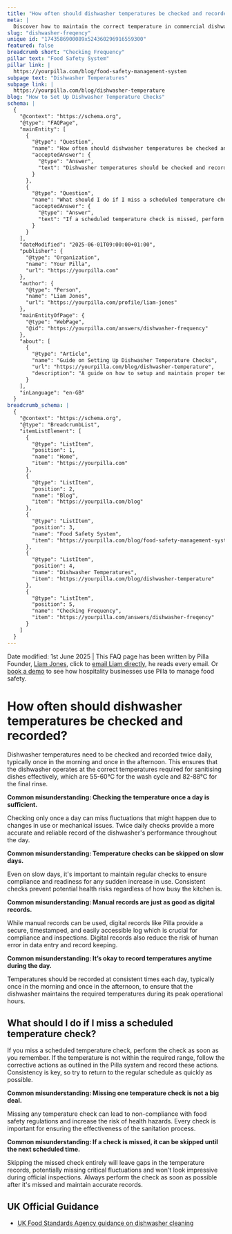 ```yaml
---
title: "How often should dishwasher temperatures be checked and recorded?"
meta: |
  Discover how to maintain the correct temperature in commercial dishwashers for optimal cleanliness and food safety, and learn the steps to take if issues arise.
slug: "dishwasher-freqency"
unique id: "1743586900089x524360296916559300"
featured: false
breadcrumb short: "Checking Frequency"
pillar text: "Food Safety System"
pillar link: |
  https://yourpilla.com/blog/food-safety-management-system
subpage text: "Dishwasher Temperatures"
subpage link: |
  https://yourpilla.com/blog/dishwasher-temperature
blog: "How to Set Up Dishwasher Temperature Checks"
schema: |
  {
    "@context": "https://schema.org",
    "@type": "FAQPage",
    "mainEntity": [
      {
        "@type": "Question",
        "name": "How often should dishwasher temperatures be checked and recorded?",
        "acceptedAnswer": {
          "@type": "Answer",
          "text": "Dishwasher temperatures should be checked and recorded twice daily, typically once in the morning and once in the afternoon, to ensure that the dishwasher operates at the correct temperatures required for sanitising dishes effectively. This routine guarantees that the dishwasher maintains the necessary temperatures of 55-60°C for the wash cycle and 82-88°C for the final rinse for effective sanitation."
        }
      },
      {
        "@type": "Question",
        "name": "What should I do if I miss a scheduled temperature check?",
        "acceptedAnswer": {
          "@type": "Answer",
          "text": "If a scheduled temperature check is missed, perform the check as soon as possible. Ensure the temperature falls within the required range and follow corrective actions as outlined if temperatures do not comply. To maintain compliance with food safety regulations and avoid health risks, it's vital to return to the regular schedule quickly and record all findings accurately."
        }
      }
    ],
    "dateModified": "2025-06-01T09:00:00+01:00",
    "publisher": {
      "@type": "Organization",
      "name": "Your Pilla",
      "url": "https://yourpilla.com"
    },
    "author": {
      "@type": "Person",
      "name": "Liam Jones",
      "url": "https://yourpilla.com/profile/liam-jones"
    },
    "mainEntityOfPage": {
      "@type": "WebPage",
      "@id": "https://yourpilla.com/answers/dishwasher-frequency"
    },
    "about": [
      {
        "@type": "Article",
        "name": "Guide on Setting Up Dishwasher Temperature Checks",
        "url": "https://yourpilla.com/blog/dishwasher-temperature",
        "description": "A guide on how to setup and maintain proper temperature checks for dishwashers to ensure compliance and effective cleaning."
      }
    ],
    "inLanguage": "en-GB"
  }
breadcrumb_schema: |
  {
    "@context": "https://schema.org",
    "@type": "BreadcrumbList",
    "itemListElement": [
      {
        "@type": "ListItem",
        "position": 1,
        "name": "Home",
        "item": "https://yourpilla.com"
      },
      {
        "@type": "ListItem",
        "position": 2,
        "name": "Blog",
        "item": "https://yourpilla.com/blog"
      },
      {
        "@type": "ListItem",
        "position": 3,
        "name": "Food Safety System",
        "item": "https://yourpilla.com/blog/food-safety-management-system"
      },
      {
        "@type": "ListItem",
        "position": 4,
        "name": "Dishwasher Temperatures",
        "item": "https://yourpilla.com/blog/dishwasher-temperature"
      },
      {
        "@type": "ListItem",
        "position": 5,
        "name": "Checking Frequency",
        "item": "https://yourpilla.com/answers/dishwasher-freqency"
      }
    ]
  }
---
```


Date modified: 1st June 2025 | This FAQ page has been written by Pilla Founder, [Liam Jones](https://yourpilla.com/profile/liam-jones), click to [email Liam directly](https://mailto:liam@yourpilla.com/), he reads every email. Or [book a demo](https://calendly.com/pilla/demo) to see how hospitality businesses use Pilla to manage food safety.

# How often should dishwasher temperatures be checked and recorded?

Dishwasher temperatures need to be checked and recorded twice daily, typically once in the morning and once in the afternoon. This ensures that the dishwasher operates at the correct temperatures required for sanitising dishes effectively, which are 55-60°C for the wash cycle and 82-88°C for the final rinse.

**Common misunderstanding: Checking the temperature once a day is sufficient.**

Checking only once a day can miss fluctuations that might happen due to changes in use or mechanical issues. Twice daily checks provide a more accurate and reliable record of the dishwasher's performance throughout the day.

**Common misunderstanding: Temperature checks can be skipped on slow days.**

Even on slow days, it's important to maintain regular checks to ensure compliance and readiness for any sudden increase in use. Consistent checks prevent potential health risks regardless of how busy the kitchen is.

**Common misunderstanding: Manual records are just as good as digital records.**

While manual records can be used, digital records like Pilla provide a secure, timestamped, and easily accessible log which is crucial for compliance and inspections. Digital records also reduce the risk of human error in data entry and record keeping.

**Common misunderstanding: It’s okay to record temperatures anytime during the day.**

Temperatures should be recorded at consistent times each day, typically once in the morning and once in the afternoon, to ensure that the dishwasher maintains the required temperatures during its peak operational hours.

## What should I do if I miss a scheduled temperature check?

If you miss a scheduled temperature check, perform the check as soon as you remember. If the temperature is not within the required range, follow the corrective actions as outlined in the Pilla system and record these actions. Consistency is key, so try to return to the regular schedule as quickly as possible.

**Common misunderstanding: Missing one temperature check is not a big deal.**

Missing any temperature check can lead to non-compliance with food safety regulations and increase the risk of health hazards. Every check is important for ensuring the effectiveness of the sanitation process.

**Common misunderstanding: If a check is missed, it can be skipped until the next scheduled time.**

Skipping the missed check entirely will leave gaps in the temperature records, potentially missing critical fluctuations and won't look impressive during official inspections. Always perform the check as soon as possible after it's missed and maintain accurate records.

## UK Official Guidance

-   [UK Food Standards Agency guidance on dishwasher cleaning](https://www.food.gov.uk/sites/default/files/media/document/sfbb-retailers-cleaning-03-cleaning-effectively.pdf)